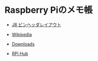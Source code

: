 # Raspberry Piのメモ帳

* [J8 ピンヘッダレイアウト](./j8-pinheader)

* [Wikipedia](https://ja.wikipedia.org/wiki/Raspberry_Pi)
* [Downloads](https://www.raspberrypi.org/downloads/)
* [RPi Hub](https://elinux.org/RPi_Hub)

